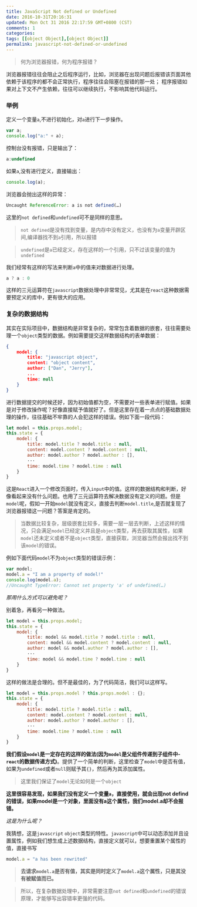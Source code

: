 ```yaml
---
title: JavaScript Not defined or Undefined
date: 2016-10-31T20:16:31
updated: Mon Oct 31 2016 22:17:59 GMT+0800 (CST)
comments: 1
categories:
tags: [[object Object],[object Object]]
permalink: javascript-not-defined-or-undefined
---
```


> 何为浏览器报错，何为程序报错？

浏览器报错往往会阻止之后程序运行，比如，浏览器在出现问题后报错该页面其他依赖于该程序的都不会正常执行，程序往往会阻塞在报错的那一处；
程序报错如果对上下文不产生依赖，往往可以继续执行，不影响其他代码运行。

<!--more-->
### 举例

定义一个变量`a`,不进行初始化，对`a`进行下一步操作。
```js
var a;
console.log("a:" + a);
```
控制台没有报错，只是输出了：
```js
a:undefined
```
如果`a`,没有进行定义，直接输出：
```js
console.log(a);
```
浏览器会抛出这样的异常：
```js
Uncaught ReferenceError: a is not defined(…)
```

这里的`not defined`和`undefined`可不是同样的意思。
> `not defined`是没有找到变量，是内存中没有定义，也没有为`a`变量开辟区间,编译器找不到`a`引用，所以报错

> `undefined`是`a`已经定义，存在这样的一个引用，只不过该变量的值为`undefined`

我们经常有这样的写法来判断`a`中的值来对数据进行处理。

```js
a ? a : 0
```
这样的三元运算符在`javascript`数据处理中非常常见，尤其是在`react`这种数据需要预定义的库中，更有很大的应用。

### 复杂的数据结构

其实在实际项目中，数据结构是非常复杂的，常常包含着数据的嵌套，往往需要处理一个`object`类型的数据。例如需要提交这样数据结构的表单数据：
```json
{
    model: {
        title: "javascript object",
        content: "object content",
        author: ["Dan", "Jerry"],
        ...
        time: null
    }
}
```
进行数据提交的时候还好，因为初始值都为空，不需要对一些表单进行赋值。如果是对于修改操作呢？好像直接赋予值就好了。但是这里存在着一点点的基础数据处理的操作，往往基础不牢靠的人会犯这样的错误。例如下面一段代码：

```js
let model = this.props.model;
this.state = {
    model: {
        title: model.title ? model.title : null,
        content: model.content ? model.content : null,
        author: model.author ? model.author : [],
        ···
        time: model.time ? model.time : null
    }
}
```
这是`React`进入一个修改页面时，传入`input`中的值。这样的数据结构和判断，好像看起来没有什么问题。也用了三元运算符去解决数据没有定义的问题。但是`model`呢，假如一开始`model`就没有定义，直接去判断`model.title`,是否就复现了浏览器报错这一问题？答案是肯定的。

> 当数据比较复杂，层级嵌套比较多，需要一层一层去判断，上述这样的情况，只会满足`model`已经定义并且是`object`类型，再去获取其属性，如果`model`还未定义或者不是`object`类型，直接获取，浏览器当然会报出找不到该`model`的错误。

例如下面代码`model`不为`object`类型的错误示例：
```js
var model;
model.a = "I am a property of model!"
console.log(model.a);
//Uncaught TypeError: Cannot set property 'a' of undefined(…)
```
*那用什么方式可以避免呢？*

别着急，再看另一种做法。

```jsx
let model = this.props.model;
this.state = {
    model: {
        title: model && model.title ? model.title : null,
        content: model && model.content ? model.content : null,
        author: model && model.author ? model.author : [],
        ···
        time: model && model.time ? model.time : null
    }
}
```
这样的做法是合理的。但不是最佳的，为了代码简洁，我们可以这样写。

```jsx
let model = this.props.model ? this.props.model : {};
this.state = {
    model: {
        title: model.title ? model.title : null,
        content: model.content ? model.content : null,
        author: model.author ? model.author : [],
        ···
        time: model.time ? model.time : null
    }
}
```
**我们假设`model`是一定存在的这样的做法(因为`model`是父组件传递到子组件中-`react`的数据传递方式)**。提供了一个简单的判断，这里检查了`model`中是否有值，如果为`undefined`或者`null`则赋予其`{}`，然后再为其添加属性。

> 这里我们保证了`model`无论如何是一个`object`

**这里很容易发现，如果我们没有定义一个变量`a`，直接使用，就会出现not defind的错误，如果model是一个对象，里面没有a这个属性，我们model.a却不会报错。**

*这是为什么呢？*

我猜想，这是`javascript` `object`类型的特性。`javascript`中可以动态添加并且设置属性，例如我们想生成上述数据结构，直接定义就可以，想要重置某个属性的值，直接书写
```js
model.a = "a has been rewrited"
```
> **去请求`model.a`是否有值，其实是同时定义了`model.a`这个属性，只是其没有被赋值而已。**

> 所以，在复杂数据处理中，非常需要注意`not defined`和`undefined`的错误原理，才能够写出容错率更强的代码。